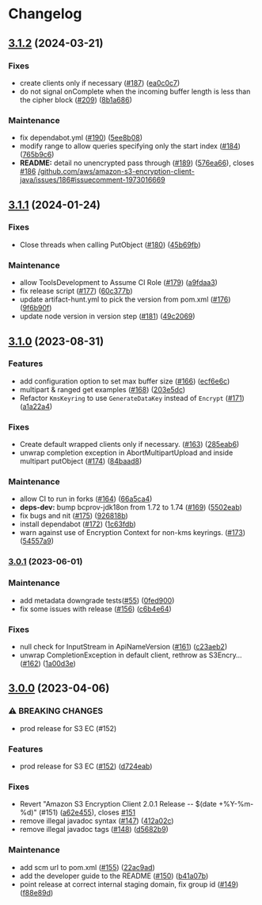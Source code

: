 # Changelog

## [3.1.2](https://github.com/aws/aws-s3-encryption-client-java/compare/v3.1.1...v3.1.2) (2024-03-21)


### Fixes

* create clients only if necessary ([#187](https://github.com/aws/aws-s3-encryption-client-java/issues/187)) ([ea0c0c7](https://github.com/aws/aws-s3-encryption-client-java/commit/ea0c0c762c6fd23204b0e59ae2a63b174880d48c))
* do not signal onComplete when the incoming buffer length is less than the cipher block ([#209](https://github.com/aws/aws-s3-encryption-client-java/issues/209)) ([8b1a686](https://github.com/aws/aws-s3-encryption-client-java/commit/8b1a686e8ed5aae867dfc96b1b7a4b5e2ddeb095))


### Maintenance

* fix dependabot.yml ([#190](https://github.com/aws/aws-s3-encryption-client-java/issues/190)) ([5ee8b08](https://github.com/aws/aws-s3-encryption-client-java/commit/5ee8b08fea7efaa25e8f6b0914134a0bb8bc5c9b))
* modify range to allow queries specifying only the start index ([#184](https://github.com/aws/aws-s3-encryption-client-java/issues/184)) ([765b9c6](https://github.com/aws/aws-s3-encryption-client-java/commit/765b9c6a8ee61800fb98db30d64e5832f4cc6e39))
* **README:** detail no unencrypted pass through ([#189](https://github.com/aws/aws-s3-encryption-client-java/issues/189)) ([576ea66](https://github.com/aws/aws-s3-encryption-client-java/commit/576ea661f5e6b098fad41999022b80c2a30f72dc)), closes [#186](https://github.com/aws/aws-s3-encryption-client-java/issues/186) [/github.com/aws/amazon-s3-encryption-client-java/issues/186#issuecomment-1973016669](https://github.com/aws//github.com/aws/amazon-s3-encryption-client-java/issues/186/issues/issuecomment-1973016669)

## [3.1.1](https://github.com/aws/aws-s3-encryption-client-java/compare/v3.1.0...v3.1.1) (2024-01-24)


### Fixes

* Close threads when calling PutObject ([#180](https://github.com/aws/aws-s3-encryption-client-java/issues/180)) ([45b69fb](https://github.com/aws/aws-s3-encryption-client-java/commit/45b69fb1f2716f6cf2d114e1b6383670607580a1))


### Maintenance

* allow ToolsDevelopment to Assume CI Role ([#179](https://github.com/aws/aws-s3-encryption-client-java/issues/179)) ([a9fdaa3](https://github.com/aws/aws-s3-encryption-client-java/commit/a9fdaa38ee826902e360fa6db1415e7e44705f99))
* fix release script ([#177](https://github.com/aws/aws-s3-encryption-client-java/issues/177)) ([60c377b](https://github.com/aws/aws-s3-encryption-client-java/commit/60c377b88adf27dda2803f6dfe7c4b493d0f80d8))
* update artifact-hunt.yml to pick the version from pom.xml ([#176](https://github.com/aws/aws-s3-encryption-client-java/issues/176)) ([9f6b90f](https://github.com/aws/aws-s3-encryption-client-java/commit/9f6b90fd8b486ffae0109c32b5308563808d6531))
* update node version in version step ([#181](https://github.com/aws/aws-s3-encryption-client-java/issues/181)) ([49c2069](https://github.com/aws/aws-s3-encryption-client-java/commit/49c2069cd2a190035604d4450ea9d863175e713f))

## [3.1.0](https://github.com/aws/aws-s3-encryption-client-java/compare/v3.0.1...v3.1.0) (2023-08-31)


### Features

* add configuration option to set max buffer size ([#166](https://github.com/aws/aws-s3-encryption-client-java/issues/166)) ([ecf6e6c](https://github.com/aws/aws-s3-encryption-client-java/commit/ecf6e6c0f9e03ce0e4c4333d60118651e495aea2))
* multipart & ranged get examples ([#168](https://github.com/aws/aws-s3-encryption-client-java/issues/168)) ([203e5dc](https://github.com/aws/aws-s3-encryption-client-java/commit/203e5dc89f4ed5f264def37521755395f9b25990))
* Refactor `KmsKeyring` to use `GenerateDataKey` instead of `Encrypt` ([#171](https://github.com/aws/aws-s3-encryption-client-java/issues/171)) ([a1a22a4](https://github.com/aws/aws-s3-encryption-client-java/commit/a1a22a49a912565642b6c561a05b97390c326e1a))


### Fixes

* Create default wrapped clients only if necessary. ([#163](https://github.com/aws/aws-s3-encryption-client-java/issues/163)) ([285eab6](https://github.com/aws/aws-s3-encryption-client-java/commit/285eab68fdc2468e678d3b745d6502a9584752e4))
* unwrap completion exception in AbortMultipartUpload and inside multipart putObject ([#174](https://github.com/aws/aws-s3-encryption-client-java/issues/174)) ([84baad8](https://github.com/aws/aws-s3-encryption-client-java/commit/84baad81bafb23b6690a1000447e1433da79ae6d))


### Maintenance

* allow CI to run in forks ([#164](https://github.com/aws/aws-s3-encryption-client-java/issues/164)) ([66a5ca4](https://github.com/aws/aws-s3-encryption-client-java/commit/66a5ca4ceb670bf5d598baa92a96668694bee3b6))
* **deps-dev:** bump bcprov-jdk18on from 1.72 to 1.74 ([#169](https://github.com/aws/aws-s3-encryption-client-java/issues/169)) ([5502eab](https://github.com/aws/aws-s3-encryption-client-java/commit/5502eab44d272dbc94ce7aa94ecb9a050f699c3a))
* fix bugs and nit ([#175](https://github.com/aws/aws-s3-encryption-client-java/issues/175)) ([926818b](https://github.com/aws/aws-s3-encryption-client-java/commit/926818b0febbf823839a5053b6d9d5a25352faab))
* install dependabot ([#172](https://github.com/aws/aws-s3-encryption-client-java/issues/172)) ([1c63fdb](https://github.com/aws/aws-s3-encryption-client-java/commit/1c63fdb87d3cb95caf0b496e148c145a26ea08f9))
* warn against use of Encryption Context for non-kms keyrings. ([#173](https://github.com/aws/aws-s3-encryption-client-java/issues/173)) ([54557a9](https://github.com/aws/aws-s3-encryption-client-java/commit/54557a9660ce16e80dc58cd4f842a26b59c133b7))

### [3.0.1](https://github.com/aws/aws-s3-encryption-client-java/compare/v3.0.0...v3.0.1) (2023-06-01)


### Maintenance

* add metadata downgrade tests([#55](https://github.com/aws/aws-s3-encryption-client-java/issues/55)) ([0fed900](https://github.com/aws/aws-s3-encryption-client-java/commit/0fed9007b6370552421bd1b3bcbba7f3789be47f))
* fix some issues with release ([#156](https://github.com/aws/aws-s3-encryption-client-java/issues/156)) ([c6b4e64](https://github.com/aws/aws-s3-encryption-client-java/commit/c6b4e644b29c36adfedf3190cf2a139d8a130cda))


### Fixes

* null check for InputStream in ApiNameVersion ([#161](https://github.com/aws/aws-s3-encryption-client-java/issues/161)) ([c23aeb2](https://github.com/aws/aws-s3-encryption-client-java/commit/c23aeb2dc7d33e54b7f285dba9691412675d0a02))
* unwrap CompletionException in default client, rethrow as S3Encry… ([#162](https://github.com/aws/aws-s3-encryption-client-java/issues/162)) ([1a00d3e](https://github.com/aws/aws-s3-encryption-client-java/commit/1a00d3e9046cb0902d0f19249ec79a6a85b85cf5))

## [3.0.0](https://github.com/aws/aws-s3-encryption-client-java/compare/v2.0.0...v3.0.0) (2023-04-06)


### ⚠ BREAKING CHANGES

* prod release for S3 EC (#152)

### Features

* prod release for S3 EC ([#152](https://github.com/aws/aws-s3-encryption-client-java/issues/152)) ([d724eab](https://github.com/aws/aws-s3-encryption-client-java/commit/d724eab8b5c090c5ea8e1a7e299fab0273fbe08b))


### Fixes

* Revert "Amazon S3 Encryption Client 2.0.1 Release -- $(date +%Y-%m-%d)" (#151) ([a62e455](https://github.com/aws/aws-s3-encryption-client-java/commit/a62e4552c2b41bded2820c9a7fb60fd789667ec2)), closes [#151](https://github.com/aws/aws-s3-encryption-client-java/issues/151)
* remove illegal javadoc syntax ([#147](https://github.com/aws/aws-s3-encryption-client-java/issues/147)) ([412a02c](https://github.com/aws/aws-s3-encryption-client-java/commit/412a02c8b096b586e21d459c7850af1cfc826652))
* remove illegal javadoc tags ([#148](https://github.com/aws/aws-s3-encryption-client-java/issues/148)) ([d5682b9](https://github.com/aws/aws-s3-encryption-client-java/commit/d5682b9e2b3e17deb2c25af071652e323cc139f5))


### Maintenance

* add scm url to pom.xml ([#155](https://github.com/aws/aws-s3-encryption-client-java/issues/155)) ([22ac9ad](https://github.com/aws/aws-s3-encryption-client-java/commit/22ac9ad056452a45b0d032954ab7d1da6a0f55fa))
* add the developer guide to the README ([#150](https://github.com/aws/aws-s3-encryption-client-java/issues/150)) ([b41a07b](https://github.com/aws/aws-s3-encryption-client-java/commit/b41a07b873bf4479a816bc3de7fd2f443e877c94))
* point release at correct internal staging domain, fix group id ([#149](https://github.com/aws/aws-s3-encryption-client-java/issues/149)) ([f88e89d](https://github.com/aws/aws-s3-encryption-client-java/commit/f88e89da9c7a8547715a1e675239e0291094514a))
